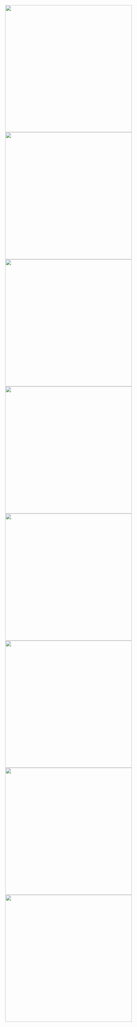 <p>
<img    src="https://github.com/user-attachments/assets/fe125c36-b246-4e6b-8e66-d3a2113f1a13" height = 400 weidth = 180>
<img    src="https://github.com/user-attachments/assets/9f0ef314-57d5-412a-a7f5-d769b292e9a5" height = 400 weidth = 180>
<img    src="https://github.com/user-attachments/assets/feb3f21d-d8e1-4263-9523-d2cc640e7979" height = 400 weidth = 180>
<img    src="https://github.com/user-attachments/assets/aba0927b-a4d4-4889-94e6-3faed386e31b" height = 400 weidth = 180>
<img    src="https://github.com/user-attachments/assets/c205b062-6bf9-456a-827b-e34104f81540" height = 400 weidth = 180>
<img    src="https://github.com/user-attachments/assets/3bb6b79a-c5b0-4e90-9501-9f68cecf7e2d" height = 400 weidth = 180>
<img    src="https://github.com/user-attachments/assets/a68fee85-996f-49bf-b4f1-8b9fd3fb2ea3" height = 400 weidth = 180>
<img    src="https://github.com/user-attachments/assets/a08ba11f-db19-4bc2-a384-76841c5fb919" height = 400 weidth = 180>
  
  
</p>

